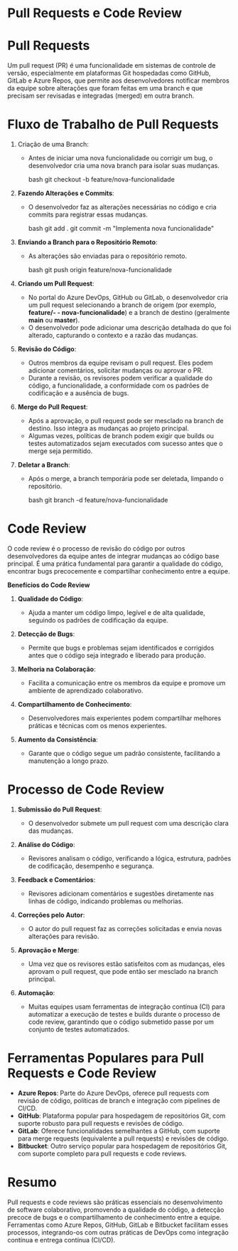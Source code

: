 # Pull Requests e Code Review

# Pull Requests

Um pull request (PR) é uma funcionalidade em sistemas de controle de versão, especialmente em plataformas Git hospedadas como GitHub, GitLab e Azure Repos, que permite aos desenvolvedores notificar membros da equipe sobre alterações que foram feitas em uma branch e que precisam ser revisadas e integradas (merged) em outra branch.

# Fluxo de Trabalho de Pull Requests

1. Criação de uma Branch:
    - Antes de iniciar uma nova funcionalidade ou corrigir um bug, o desenvolvedor cria uma nova branch para isolar suas mudanças.

        bash
        git checkout -b feature/nova-funcionalidade

2. **Fazendo Alterações e Commits**:

    - O desenvolvedor faz as alterações necessárias no código e cria commits para registrar essas mudanças.

        bash
        git add .
        git commit -m "Implementa nova funcionalidade"

3. **Enviando a Branch para o Repositório Remoto**:

    - As alterações são enviadas para o repositório remoto.

        bash
        git push origin feature/nova-funcionalidade

4. **Criando um Pull Request**:

    - No portal do Azure DevOps, GitHub ou GitLab, o desenvolvedor cria um pull request selecionando a branch de origem (por exemplo, **feature/- - nova-funcionalidade**) e a branch de destino (geralmente **main** ou **master**).
    - O desenvolvedor pode adicionar uma descrição detalhada do que foi alterado, capturando o contexto e a razão das mudanças.

5. **Revisão do Código**:

    - Outros membros da equipe revisam o pull request. Eles podem adicionar comentários, solicitar mudanças ou aprovar o PR.
    - Durante a revisão, os revisores podem verificar a qualidade do código, a funcionalidade, a conformidade com os padrões de codificação e a ausência de bugs.

6. **Merge do Pull Request**:

    - Após a aprovação, o pull request pode ser mesclado na branch de destino. Isso integra as mudanças ao projeto principal.
    - Algumas vezes, políticas de branch podem exigir que builds ou testes automatizados sejam executados com sucesso antes que o merge seja permitido.

7. **Deletar a Branch**:

    - Após o merge, a branch temporária pode ser deletada, limpando o repositório.

        bash
        git branch -d feature/nova-funcionalidade

# Code Review

O code review é o processo de revisão do código por outros desenvolvedores da equipe antes de integrar mudanças ao código base principal. É uma prática fundamental para garantir a qualidade do código, encontrar bugs precocemente e compartilhar conhecimento entre a equipe.

**Benefícios do Code Review**

1. **Qualidade do Código**:
    - Ajuda a manter um código limpo, legível e de alta qualidade, seguindo os padrões de codificação da equipe.

2. **Detecção de Bugs**:
    - Permite que bugs e problemas sejam identificados e corrigidos antes que o código seja integrado e liberado para produção.

3. **Melhoria na Colaboração**:
    - Facilita a comunicação entre os membros da equipe e promove um ambiente de aprendizado colaborativo.

4. **Compartilhamento de Conhecimento**:
    - Desenvolvedores mais experientes podem compartilhar melhores práticas e técnicas com os menos experientes.

5. **Aumento da Consistência**:
    - Garante que o código segue um padrão consistente, facilitando a manutenção a longo prazo.

# Processo de Code Review

1. **Submissão do Pull Request**:
    - O desenvolvedor submete um pull request com uma descrição clara das mudanças.

2. **Análise do Código**:
    - Revisores analisam o código, verificando a lógica, estrutura, padrões de codificação, desempenho e segurança.

3. **Feedback e Comentários**:
    - Revisores adicionam comentários e sugestões diretamente nas linhas de código, indicando problemas ou melhorias.

4. **Correções pelo Autor**:
    - O autor do pull request faz as correções solicitadas e envia novas alterações para revisão.

5. **Aprovação e Merge**:
    - Uma vez que os revisores estão satisfeitos com as mudanças, eles aprovam o pull request, que pode então ser mesclado na branch principal.

6. **Automação**:
    - Muitas equipes usam ferramentas de integração contínua (CI) para automatizar a execução de testes e builds durante o processo de code review, garantindo que o código submetido passe por um conjunto de testes automatizados.

# Ferramentas Populares para Pull Requests e Code Review

   - **Azure Repos**: Parte do Azure DevOps, oferece pull requests com revisão de código, políticas de branch e integração com pipelines de CI/CD.
   - **GitHub**: Plataforma popular para hospedagem de repositórios Git, com suporte robusto para pull requests e revisões de código.
   - **GitLab**: Oferece funcionalidades semelhantes a GitHub, com suporte para merge requests (equivalente a pull requests) e revisões de código.
   - **Bitbucket**: Outro serviço popular para hospedagem de repositórios Git, com suporte completo para pull requests e code reviews.

# Resumo

Pull requests e code reviews são práticas essenciais no desenvolvimento de software colaborativo, promovendo a qualidade do código, a detecção precoce de bugs e o compartilhamento de conhecimento entre a equipe. Ferramentas como Azure Repos, GitHub, GitLab e Bitbucket facilitam esses processos, integrando-os com outras práticas de DevOps como integração contínua e entrega contínua (CI/CD).
